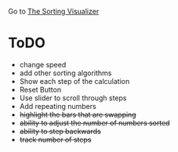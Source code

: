 Go to [The Sorting Visualizer](https://evans-sorting-visualizer.herokuapp.com/)

# ToDO

* change speed
* add other sorting algorithms
* Show each step of the calculation
* Reset Button
* Use slider to scroll through steps
* Add repeating numbers
* <del> highlight the bars that are swapping </del>
*  <del> ability to adjust the number of numbers sorted </del>
*  <del> ability to step backwards </del>
*  <del> track number of steps </del>

